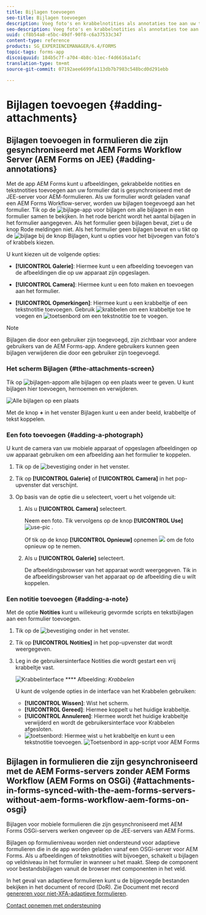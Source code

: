 ```yaml
---
title: Bijlagen toevoegen
seo-title: Bijlagen toevoegen
description: Voeg foto's en krabbelnotities als annotaties toe aan uw taak in de app AEM Forms
seo-description: Voeg foto's en krabbelnotities als annotaties toe aan uw taak in de app AEM Forms
uuid: cf8b54a8-e5bc-49df-90f8-c6a37533c347
content-type: reference
products: SG_EXPERIENCEMANAGER/6.4/FORMS
topic-tags: forms-app
discoiquuid: 184b5c7f-a704-4b8c-b1ec-f4d6616a1afc
translation-type: tm+mt
source-git-commit: 07192aee6699fa113db7b7983c548bcd0d291ebb

---
```



# Bijlagen toevoegen {#adding-attachments}

## Bijlagen toevoegen in formulieren die zijn gesynchroniseerd met AEM Forms Workflow Server (AEM Forms on JEE) {#adding-annotations}

Met de app AEM Forms kunt u afbeeldingen, gekrabbelde notities en tekstnotities toevoegen aan uw formulier dat is gesynchroniseerd met de JEE-server voor AEM-formulieren. Als uw formulier wordt geladen vanaf een AEM Forms Workflow-server, worden uw bijlagen toegevoegd aan het formulier. Tik op de ![bijlage-app](assets/attachments-app.png) voor bijlagen om alle bijlagen in een formulier samen te bekijken. In het rode bericht wordt het aantal bijlagen in het formulier aangegeven. Als het formulier geen bijlagen bevat, ziet u de knop Rode meldingen niet. Als het formulier geen bijlagen bevat en u tikt op de ![bijlage bij de knop Bijlagen](assets/attch.png), kunt u opties voor het bijvoegen van foto&#39;s of krabbels kiezen.

U kunt kiezen uit de volgende opties:

* **[!UICONTROL Galerie]**: Hiermee kunt u een afbeelding toevoegen van de afbeeldingen die op uw apparaat zijn opgeslagen.

* **[!UICONTROL Camera]**: Hiermee kunt u een foto maken en toevoegen aan het formulier.

* **[!UICONTROL Opmerkingen]**: Hiermee kunt u een krabbeltje of een tekstnotitie toevoegen. Gebruik ![krabbelen](assets/scribble.png) om een krabbeltje toe te voegen en ![toetsenbord](assets/keyboard.png) om een tekstnotitie toe te voegen.

>[!NOTE]
>
>Bijlagen die door een gebruiker zijn toegevoegd, zijn zichtbaar voor andere gebruikers van de AEM Forms-app. Andere gebruikers kunnen geen bijlagen verwijderen die door een gebruiker zijn toegevoegd.


### Het scherm Bijlagen {#the-attachments-screen}

Tik op ![bijlagen-app](assets/attachments-app.png)om alle bijlagen op een plaats weer te geven. U kunt bijlagen hier toevoegen, hernoemen en verwijderen.

![Alle bijlagen op een plaats](assets/attachments-screen.png)

Met de knop **+** in het venster Bijlagen kunt u een ander beeld, krabbeltje of tekst koppelen.

### Een foto toevoegen {#adding-a-photograph}

U kunt de camera van uw mobiele apparaat of opgeslagen afbeeldingen op uw apparaat gebruiken om een afbeelding aan het formulier te koppelen.

1. Tik op de ![bevestiging](assets/attch.png) onder in het venster.
1. Tik op **[!UICONTROL Galerie]** of **[!UICONTROL Camera]** in het pop-upvenster dat verschijnt.
1. Op basis van de optie die u selecteert, voert u het volgende uit:

   1. Als u **[!UICONTROL Camera]** selecteert.

      Neem een foto. Tik vervolgens op de knop **[!UICONTROL Use]** ![use-pic](assets/use-pic.png) .

      Of tik op de knop **[!UICONTROL Opnieuw]** opnemen ![](assets/retake.png) om de foto opnieuw op te nemen.

   1. Als u **[!UICONTROL Galerie]** selecteert.

      De afbeeldingsbrowser van het apparaat wordt weergegeven. Tik in de afbeeldingsbrowser van het apparaat op de afbeelding die u wilt koppelen.

### Een notitie toevoegen {#adding-a-note}

Met de optie **Notities** kunt u willekeurig gevormde scripts en tekstbijlagen aan een formulier toevoegen.

1. Tik op de ![bevestiging](assets/attch.png) onder in het venster.
1. Tik op **[!UICONTROL Notities]** in het pop-upvenster dat wordt weergegeven.
1. Leg in de gebruikersinterface Notities die wordt gestart een vrij krabbeltje vast.

   ![Krabbelinterface](assets/scribble-ui.png)
   **** Afbeelding: *Krabbelen*

   U kunt de volgende opties in de interface van het Krabbelen gebruiken:

   * **[!UICONTROL Wissen]**: Wist het scherm.
   * **[!UICONTROL Gereed]**: Hiermee koppelt u het huidige krabbeltje.
   * **[!UICONTROL Annuleren]**: Hiermee wordt het huidige krabbeltje verwijderd en wordt de gebruikersinterface voor Krabbelen afgesloten.
   * ![toetsenbord](assets/keyboard.png): Hiermee wist u het krabbeltje en kunt u een tekstnotitie toevoegen.
   ![Toetsenbord in app-script voor AEM Forms](assets/keyboard-inapp.png)

## Bijlagen in formulieren die zijn gesynchroniseerd met de AEM Forms-servers zonder AEM Forms Workflow (AEM Forms on OSGi) {#attachments-in-forms-synced-with-the-aem-forms-servers-without-aem-forms-workflow-aem-forms-on-osgi}

Bijlagen voor mobiele formulieren die zijn gesynchroniseerd met AEM Forms OSGi-servers werken ongeveer op de JEE-servers van AEM Forms.

Bijlagen op formulierniveau worden niet ondersteund voor adaptieve formulieren die in de app worden geladen vanaf een OSGi-server voor AEM Forms. Als u afbeeldingen of tekstnotities wilt bijvoegen, schakelt u bijlagen op veldniveau in het formulier in wanneer u het maakt. Sleep de component voor bestandsbijlagen vanuit de browser met componenten in het veld.

In het geval van adaptieve formulieren kunt u de bijgevoegde bestanden bekijken in het document of record (DoR). Zie Document met record [genereren voor niet-XFA-adaptieve formulieren](/help/forms/using/generate-document-of-record-for-non-xfa-based-adaptive-forms.md).

[Contact opnemen met ondersteuning](https://www.adobe.com/account/sign-in.supportportal.html)
